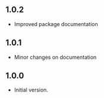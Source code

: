 ## 1.0.2

- Improved package documentation
## 1.0.1

- Minor changes on documentation


## 1.0.0

- Initial version.
